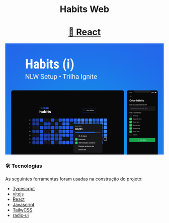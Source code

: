 <h1 align="center">Habits Web</h1>

<h1 align="center">
    <a href="https://pt-br.reactjs.org/">🔗 React</a>
</h1>

![](https://github.com/LivioAlvarenga/Nlw-Setup/raw/master/files/cover.png?raw=true)


### 🛠 Tecnologias

As seguintes ferramentas foram usadas na construção do projeto:
- [Typescript](https://www.typescriptlang.org/)
- [vitejs](https://vitejs.dev/)
- [React](https://pt-br.reactjs.org/)
- [Javascript](https://www.javascript.com/)
- [TailwCSS](https://tailwindcss.com/)
- [radix-ui](https://www.radix-ui.com/)
